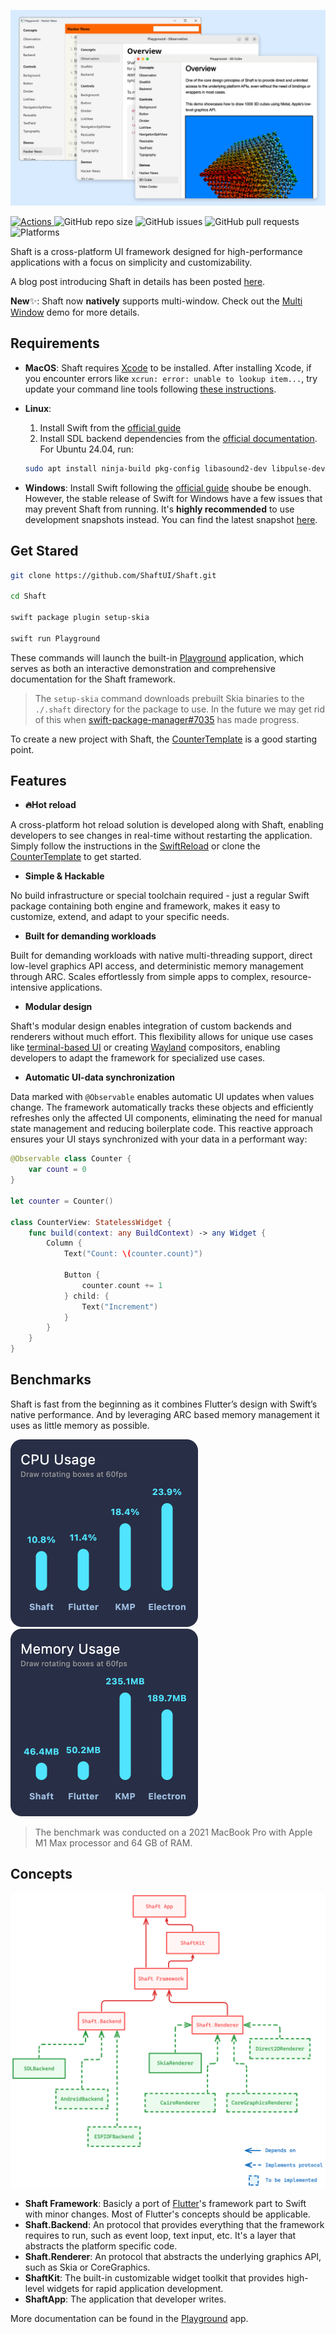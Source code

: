![ShaftDemo](/docs/demo.png)

<p>
    <a href="https://github.com/ShaftUI/Shaft/actions/workflows/swift.yml">
      <img alt="Actions" src="https://github.com/ShaftUI/Shaft/actions/workflows/swift.yml/badge.svg">
    </a>
    <img alt="GitHub repo size" src="https://img.shields.io/github/repo-size/ShaftUI/Shaft">
    <img alt="GitHub issues" src="https://img.shields.io/github/issues-raw/ShaftUI/Shaft">
    <img alt="GitHub pull requests" src="https://img.shields.io/github/issues-pr/ShaftUI/Shaft">
    <img alt="Platforms" src="https://img.shields.io/badge/Platforms-Windows%20%7C%20Linux%20%7C%20macOS-blue">
</p>


Shaft is a cross-platform UI framework designed for high-performance applications with a focus on simplicity and customizability.

A blog post introducing Shaft in details has been posted [here](https://medium.com/@xty/shaft-a-new-cross-platform-ui-framework-for-demanding-workloads-and-developer-ergonomics-9bc1ea2fba35?source=friends_link&sk=44f7e7f79743628d2771c7b9d51d3f0f).

**New**✨: Shaft now **natively** supports multi-window. Check out the [Multi Window](https://github.com/ShaftUI/Shaft/blob/main/Sources/Playground/Pages/Demo_MultiWindow.swift) demo for more details.

## Requirements

- **MacOS**: 
  Shaft requires [Xcode](https://developer.apple.com/xcode/) to be installed. After installing Xcode, if you encounter errors like `xcrun: error: unable to lookup item...`, try update your command line tools following [these instructions](https://stackoverflow.com/a/43418980).

- **Linux**:
    1. Install Swift from the [official guide](https://www.swift.org/install/linux/#platforms)
    2. Install SDL backend dependencies from the [official documentation](https://wiki.libsdl.org/SDL3/README/linux). For Ubuntu 24.04, run:
    ```sh
    sudo apt install ninja-build pkg-config libasound2-dev libpulse-dev libaudio-dev libjack-dev libsndio-dev libusb-1.0-0-dev libx11-dev libxext-dev libxrandr-dev libxcursor-dev libxfixes-dev libxi-dev libxss-dev libwayland-dev libxkbcommon-dev libdrm-dev libgbm-dev libgl1-mesa-dev libgles2-mesa-dev libegl1-mesa-dev libdbus-1-dev libibus-1.0-dev libudev-dev fcitx-libs-dev libunwind-dev libpipewire-0.3-dev libdecor-0-dev libfontconfig-dev
    ```

- **Windows**: Install Swift following the [official guide](https://www.swift.org/install/windows/) shoube be enough. However, the stable release of Swift for Windows have a few issues that may prevent Shaft from running. It's **highly recommended** to use development snapshots instead. You can find the latest snapshot [here](https://www.swift.org/install/windows/#development-snapshots).

## Get Stared
```sh
git clone https://github.com/ShaftUI/Shaft.git

cd Shaft

swift package plugin setup-skia

swift run Playground
```

These commands will launch the built-in [Playground](/Sources/Playground/main.swift) application, which serves as both an interactive demonstration and comprehensive documentation for the Shaft framework.

> The `setup-skia` command downloads prebuilt Skia binaries to the `./.shaft` directory for the package to use. In the future we may get rid of this when [swift-package-manager#7035](https://github.com/swiftlang/swift-package-manager/issues/7035) has made progress.

To create a new project with Shaft, the [CounterTemplate](https://github.com/ShaftUI/CounterTemplate) is a good starting point.

## Features

- **🔥Hot reload** 

A cross-platform hot reload solution is developed along with Shaft, enabling developers to see changes in real-time without restarting the application. Simply follow the instructions in the [SwiftReload](https://github.com/ShaftUI/SwiftReload) or clone the [CounterTemplate](https://github.com/ShaftUI/CounterTemplate) to get started.

- **Simple & Hackable**
  
No build infrastructure or special toolchain required - just a regular Swift package containing both engine and framework, makes it easy to customize, extend, and adapt to your specific needs.

- **Built for demanding workloads**

Built for demanding workloads with native multi-threading support, direct low-level graphics API access, and deterministic memory management through ARC. Scales effortlessly from simple apps to complex, resource-intensive applications.

- **Modular design**

Shaft's modular design enables integration of custom backends and renderers without much effort. This flexibility allows for unique use cases like [terminal-based UI](https://en.wikipedia.org/wiki/Text-based_user_interface) or creating [Wayland](https://wayland.freedesktop.org/) compositors, enabling developers to adapt the framework for specialized use cases.

- **Automatic UI-data synchronization**

Data marked with `@Observable` enables automatic UI updates when values change. The framework automatically tracks these objects and efficiently refreshes only the affected UI components, eliminating the need for manual state management and reducing boilerplate code. This reactive approach ensures your UI stays synchronized with your data in a performant way:

```swift
@Observable class Counter {
    var count = 0
}

let counter = Counter()

class CounterView: StatelessWidget {
    func build(context: any BuildContext) -> any Widget {
        Column {
            Text("Count: \(counter.count)")

            Button {
                counter.count += 1
            } child: {
                Text("Increment")
            }
        }
    }
}
```

## Benchmarks

Shaft is fast from the beginning as it combines Flutter’s design with Swift’s native performance. And by leveraging ARC based memory management it uses as little memory as possible.

<p>
    <img src="docs/benchmark_cpu.png" width="300">
    <img src="docs/benchmark_mem.png" width="300">
</p>

> The benchmark was conducted on a 2021 MacBook Pro with Apple M1 Max processor and 64 GB of RAM.

## Concepts

![Architecture](/docs/architecture.png)

- **Shaft Framework**: Basicly a port of [Flutter](https://flutter.dev/)'s framework part to Swift with minor changes. Most of Flutter's concepts should be applicable.
- **Shaft.Backend**: An protocol that provides everything that the framework requires to run, such as event loop, text input, etc. It's a layer that abstracts the platform specific code.
- **Shaft.Renderer**: An protocol that abstracts the underlying graphics API, such as Skia or CoreGraphics.
- **ShaftKit**: The built-in customizable widget toolkit that provides high-level widgets for rapid application development.
- **ShaftApp**: The application that developer writes. 

More documentation can be found in the [Playground](/Sources/Playground/main.swift) app.